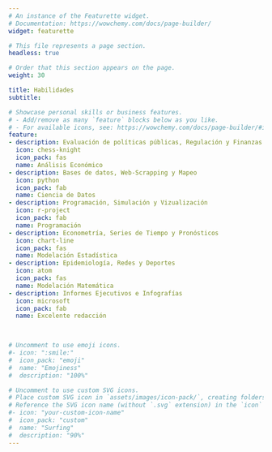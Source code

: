 ```yaml
---
# An instance of the Featurette widget.
# Documentation: https://wowchemy.com/docs/page-builder/
widget: featurette

# This file represents a page section.
headless: true

# Order that this section appears on the page.
weight: 30

title: Habilidades
subtitle:

# Showcase personal skills or business features.
# - Add/remove as many `feature` blocks below as you like.
# - For available icons, see: https://wowchemy.com/docs/page-builder/#icons
feature:
- description: Evaluación de políticas públicas, Regulación y Finanzas Públicas
  icon: chess-knight
  icon_pack: fas
  name: Análisis Económico
- description: Bases de datos, Web-Scrapping y Mapeo
  icon: python
  icon_pack: fab
  name: Ciencia de Datos
- description: Programación, Simulación y Vizualización
  icon: r-project
  icon_pack: fab
  name: Programación
- description: Econometría, Series de Tiempo y Pronósticos 
  icon: chart-line
  icon_pack: fas
  name: Modelación Estadística
- description: Epidemiología, Redes y Deportes
  icon: atom
  icon_pack: fas
  name: Modelación Matemática
- description: Informes Ejecutivos e Infografías
  icon: microsoft
  icon_pack: fab
  name: Excelente redacción
  


# Uncomment to use emoji icons.
#- icon: ":smile:"
#  icon_pack: "emoji"
#  name: "Emojiness"
#  description: "100%"  

# Uncomment to use custom SVG icons.
# Place custom SVG icon in `assets/images/icon-pack/`, creating folders if necessary.
# Reference the SVG icon name (without `.svg` extension) in the `icon` field.
#- icon: "your-custom-icon-name"
#  icon_pack: "custom"
#  name: "Surfing"
#  description: "90%"
---
```

